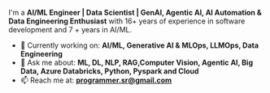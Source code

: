 I'm a **AI/ML Engineer | Data Scientist | GenAI, Agentic AI, AI Automation & Data Engineering Enthusiast** with 16+ years of experience in software development and 7 + years in AI/ML.

- 🔭 Currently working on: **AI/ML, Generative AI & MLOps, LLMOps, Data Engineering**
- 💬 Ask me about: **ML, DL, NLP, RAG,Computer Vision, Agentic AI, Big Data, Azure Databricks, Python, Pyspark and Cloud**
- 📫 Reach me at: **programmer.sr@gmail.com**

